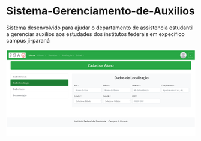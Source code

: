 # Sistema-Gerenciamento-de-Auxilios
Sistema desenvolvido para ajudar o departamento de assistencia estudantil a gerenciar auxilios aos estudades dos institutos federais em expecifico campus ji-paraná

<img src="images/cadastrar aluno.png">
